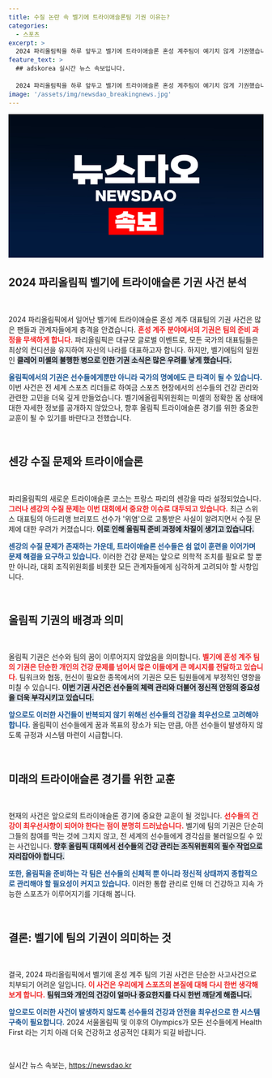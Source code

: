```yaml
---
title: 수질 논란 속 벨기에 트라이애슬론팀 기권 이유는?
categories:
  - 스포츠
excerpt: >
  2024 파리올림픽을 하루 앞두고 벨기에 트라이애슬론 혼성 계주팀이 예기치 않게 기권했습니다. 팀원 클레어 미셸의 병세로 인해 생긴 이 사태, 과연 어떤 파장을 낳을까요?
feature_text: >
  ## adskorea 실시간 뉴스 속보입니다.

  2024 파리올림픽을 하루 앞두고 벨기에 트라이애슬론 혼성 계주팀이 예기치 않게 기권했습니다. 팀원 클레어 미셸의 병세로 인해 생긴 이 사태, 과연 어떤 파장을 낳을까요?
image: '/assets/img/newsdao_breakingnews.jpg'
---
```


<p><img src="/assets/img/newsdao_breakingnews.jpg" alt="adskorea 속보" /></p>

<h2 data-ke-size="size26">2024 파리올림픽 벨기에 트라이애슬론 기권 사건 분석</h2>

<p data-ke-size="size16">&nbsp;</p>

<p>2024 파리올림픽에서 일어난 벨기에 트라이애슬론 혼성 계주 대표팀의 기권 사건은 많은 팬들과 관계자들에게 충격을 안겼습니다. <b><span style="color: #ee2323;">혼성 계주 분야에서의 기권은 팀의 준비 과정을 무색하게 합니다.</span></b> 파리올림픽은 대규모 글로벌 이벤트로, 모든 국가의 대표팀들은 최상의 컨디션을 유지하여 자신의 나라를 대표하고자 합니다. 하지만, 벨기에팀의 일원인 <b><span style="background-color: #21538527;">클레어 미셸의 불행한 병으로 인한 기권 소식은 많은 우려를 낳게 했습니다.</span></b> </p>

<p><b><span style="color: #1a5490;">올림픽에서의 기권은 선수들에게뿐만 아니라 국가의 명예에도 큰 타격이 될 수 있습니다.</span></b> 이번 사건은 전 세계 스포츠 리더들로 하여금 스포츠 현장에서의 선수들의 건강 관리와 관련한 고민을 더욱 깊게 만들었습니다. 벨기에올림픽위원회는 미셸의 정확한 몸 상태에 대한 자세한 정보를 공개하지 않았으나, 향후 올림픽 트라이애슬론 경기를 위한 중요한 교훈이 될 수 있기를 바란다고 전했습니다.</p>

<p data-ke-size="size16">&nbsp;</p>

<h2 data-ke-size="size26">센강 수질 문제와 트라이애슬론</h2>

<p data-ke-size="size16">&nbsp;</p>

<p>파리올림픽의 새로운 트라이애슬론 코스는 프랑스 파리의 센강을 따라 설정되었습니다. <b><span style="color: #ee2323;">그러나 센강의 수질 문제는 이번 대회에서 중요한 이슈로 대두되고 있습니다.</span></b> 최근 스위스 대표팀의 아드리앵 브리포드 선수가 '위염'으로 고통받은 사실이 알려지면서 수질 문제에 대한 우려가 커졌습니다. <b><span style="background-color: #21538527;">이로 인해 올림픽 준비 과정에 차질이 생기고 있습니다.</span></b></p>

<p><b><span style="color: #1a5490;">센강의 수질 문제가 존재하는 가운데, 트라이애슬론 선수들은 쉼 없이 훈련을 이어가며 문제 해결을 요구하고 있습니다.</span></b> 이러한 건강 문제는 앞으로 의학적 조치를 필요로 할 뿐만 아니라, 대회 조직위원회를 비롯한 모든 관계자들에게 심각하게 고려되야 할 사항입니다.</p>

<p data-ke-size="size16">&nbsp;</p>

<h2 data-ke-size="size26">올림픽 기권의 배경과 의미</h2>

<p data-ke-size="size16">&nbsp;</p>

<p>올림픽 기권은 선수와 팀의 꿈이 이루어지지 않았음을 의미합니다. <b><span style="color: #ee2323;">벨기에 혼성 계주 팀의 기권은 단순한 개인의 건강 문제를 넘어서 많은 이들에게 큰 메시지를 전달하고 있습니다.</span></b> 팀워크와 협동, 헌신이 필요한 종목에서의 기권은 모든 팀원들에게 부정적인 영향을 미칠 수 있습니다. <b><span style="background-color: #21538527;">이번 기권 사건은 선수들의 체력 관리와 더불어 정신적 안정의 중요성을 더욱 부각시키고 있습니다.</span></b></p>

<p><b><span style="color: #1a5490;">앞으로도 이러한 사건들이 반복되지 않기 위해선 선수들의 건강을 최우선으로 고려해야 합니다.</span></b> 올림픽이 선수들에게 꿈과 목표의 장소가 되는 만큼, 아픈 선수들이 발생하지 않도록 규정과 시스템 마련이 시급합니다.</p>

<p data-ke-size="size16">&nbsp;</p>

<h2 data-ke-size="size26">미래의 트라이애슬론 경기를 위한 교훈</h2>

<p data-ke-size="size16">&nbsp;</p>

<p>현재의 사건은 앞으로의 트라이애슬론 경기에 중요한 교훈이 될 것입니다. <b><span style="color: #ee2323;">선수들의 건강이 최우선사항이 되어야 한다는 점이 분명히 드러났습니다.</span></b> 벨기에 팀의 기권은 단순히 그들의 참여를 막는 것에 그치지 않고, 전 세계의 선수들에게 경각심을 불러일으킬 수 있는 사건입니다. <b><span style="background-color: #21538527;">향후 올림픽 대회에서 선수들의 건강 관리는 조직위원회의 필수 작업으로 자리잡아야 합니다.</span></b></p>

<p><b><span style="color: #1a5490;">또한, 올림픽을 준비하는 각 팀은 선수들의 신체적 뿐 아니라 정신적 상태까지 종합적으로 관리해야 할 필요성이 커지고 있습니다.</span></b> 이러한 통합 관리로 인해 더 건강하고 지속 가능한 스포츠가 이루어지기를 기대해 봅니다.</p>

<p data-ke-size="size16">&nbsp;</p>

<h2 data-ke-size="size26">결론: 벨기에 팀의 기권이 의미하는 것</h2>

<p data-ke-size="size16">&nbsp;</p>

<p>결국, 2024 파리올림픽에서 벨기에 혼성 계주 팀의 기권 사건은 단순한 사고사건으로 치부되기 어려운 일입니다. <b><span style="color: #ee2323;">이 사건은 우리에게 스포츠의 본질에 대해 다시 한번 생각해 보게 합니다.</span></b> <b><span style="background-color: #21538527;">팀워크와 개인의 건강이 얼마나 중요한지를 다시 한번 깨닫게 해줍니다.</span></b> </p>

<p><b><span style="color: #1a5490;">앞으로도 이러한 사건이 발생하지 않도록 선수들의 건강과 안전을 최우선으로 한 시스템 구축이 필요합니다.</span></b> 2024 서울올림픽 및 이후의 Olympics가 모든 선수들에게 Health First 라는 기치 아래 더욱 건강하고 성공적인 대회가 되길 바랍니다.</p>

<p data-ke-size="size16">&nbsp;</p>
실시간 뉴스 속보는, <a href="https://newsdao.kr" rel="dofollow">https://newsdao.kr</a>


